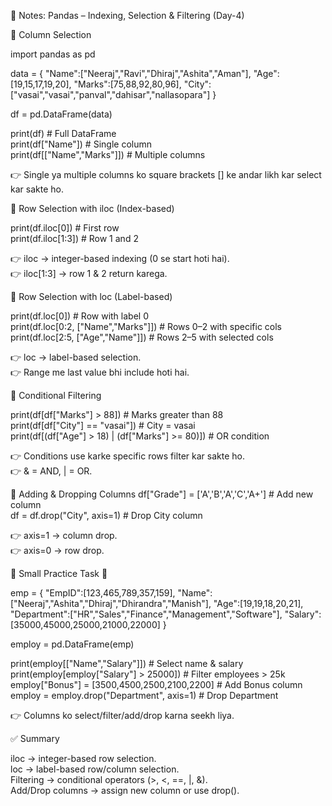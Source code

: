 📘 Notes: Pandas – Indexing, Selection & Filtering (Day-4)

🔹 Column Selection

import pandas as pd  

data = {
  "Name":["Neeraj","Ravi","Dhiraj","Ashita","Aman"],
  "Age":[19,15,17,19,20],
  "Marks":[75,88,92,80,96],
  "City":["vasai","vasai","panval","dahisar","nallasopara"]
}

df = pd.DataFrame(data)  

print(df)                 # Full DataFrame  
print(df["Name"])         # Single column  
print(df[["Name","Marks"]])  # Multiple columns  

👉 Single ya multiple columns ko square brackets [] ke andar likh kar select kar sakte ho.  

🔹 Row Selection with iloc (Index-based)

print(df.iloc[0])      # First row  
print(df.iloc[1:3])    # Row 1 and 2  

👉 iloc → integer-based indexing (0 se start hoti hai).  
👉 iloc[1:3] → row 1 & 2 return karega.  

🔹 Row Selection with loc (Label-based) 

print(df.loc[0])                        # Row with label 0  
print(df.loc[0:2, ["Name","Marks"]])    # Rows 0–2 with specific cols  
print(df.loc[2:5, ["Age","Name"]])      # Rows 2–5 with selected cols  


👉 loc → label-based selection.  
👉 Range me last value bhi include hoti hai.  

🔹 Conditional Filtering

print(df[df["Marks"] > 88])                   # Marks greater than 88  
print(df[df["City"] == "vasai"])              # City = vasai  
print(df[(df["Age"] > 18) | (df["Marks"] >= 80)])  # OR condition  


👉 Conditions use karke specific rows filter kar sakte ho.  
👉 & = AND, | = OR.  

🔹 Adding & Dropping Columns
df["Grade"] = ['A','B','A','C','A+']   # Add new column  
df = df.drop("City", axis=1)           # Drop City column  


👉 axis=1 → column drop.  
👉 axis=0 → row drop.  

🔹 Small Practice Task 🚀

emp = {
  "EmpID":[123,465,789,357,159],
  "Name":["Neeraj","Ashita","Dhiraj","Dhirandra","Manish"],
  "Age":[19,19,18,20,21],
  "Department":["HR","Sales","Finance","Management","Software"],
  "Salary":[35000,45000,25000,21000,22000]
}

employ = pd.DataFrame(emp)

print(employ[["Name","Salary"]])         # Select name & salary  
print(employ[employ["Salary"] > 25000])  # Filter employees > 25k  
employ["Bonus"] = [3500,4500,2500,2100,2200]  # Add Bonus column  
employ = employ.drop("Department", axis=1)    # Drop Department  


👉 Columns ko select/filter/add/drop karna seekh liya.

✅ Summary

iloc → integer-based row selection.  
loc → label-based row/column selection.  
Filtering → conditional operators (>, <, ==, |, &).  
Add/Drop columns → assign new column or use drop().